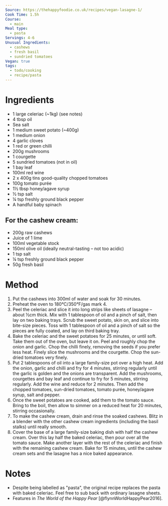 ```yaml
---
Source: https://thehappyfoodie.co.uk/recipes/vegan-lasagne-1/
Cook Time: 1.5h
Course:
  - main
Meal type:
  - pasta
Servings: 4-6
Unusual Ingredients:
  - cashews
  - fresh basil
  - sundried tomatoes
Vegan: true
tags:
  - todo/cooking
  - recipe/pasta
---
```

# Ingredients

- 1 large celeriac (~1kg) (see notes)
- 4 tbsp oil
- Sea salt
- 1 medium sweet potato (~400g)
- 1 medium onion
- 4 garlic cloves
- 1 red or green chilli
- 200g mushrooms
- 1 courgette
- 5 sundried tomatoes (not in oil)
- 1 bay leaf
- 100ml red wine
- 2 x 400g tins good-quality chopped tomatoes
- 100g tomato purée
- 1½ tbsp honey/agave syrup
- ½ tsp salt
- ¼ tsp freshly ground black pepper
- A handful baby spinach

## For the cashew cream:

- 200g raw cashews
- Juice of 1 lime
- 100ml vegetable stock
- 150ml olive oil (ideally neutral-tasting – not too acidic)
- 1 tsp salt
- ¼ tsp freshly ground black pepper
- 50g fresh basil

# Method

1. Put the cashews into 300ml of water and soak for 30 minutes.
2. Preheat the oven to 180°C/350°F/gas mark 4.
3. Peel the celeriac and slice it into long strips like sheets of lasagne – about ½cm thick. Mix with 1 tablespoon of oil and a pinch of salt, then lay on two baking trays. Scrub the sweet potato, skin on, and slice into bite-size pieces. Toss with 1 tablespoon of oil and a pinch of salt so the pieces are fully coated, and lay on third baking tray.
4. Bake the celeriac and the sweet potatoes for 25 minutes, or until soft. Take them out of the oven, but leave it on. Peel and roughly chop the onion and garlic. Chop the chilli finely, removing the seeds if you prefer less heat. Finely slice the mushrooms and the courgette. Chop the sun-dried tomatoes very finely.
5. Put 2 tablespoons of oil into a large family-size pot over a high heat. Add the onion, garlic and chilli and fry for 4 minutes, stirring regularly until the garlic is golden and the onions are transparent. Add the mushrooms, courgettes and bay leaf and continue to fry for 5 minutes, stirring regularly. Add the wine and reduce for 2 minutes. Then add the chopped tomatoes, sun-dried tomatoes, tomato purée, honey/agave syrup, salt and pepper.
6. Once the sweet potatoes are cooked, add them to the tomato sauce. Bring to the boil, then allow to simmer on a reduced heat for 20 minutes, stirring occasionally.
7. To make the cashew cream, drain and rinse the soaked cashews. Blitz in a blender with the other cashew cream ingredients (including the basil stalks) until really smooth.
8. Cover the base of a large family-size baking dish with half the cashew cream. Over this lay half the baked celeriac, then pour over all the tomato sauce. Make another layer with the rest of the celeriac and finish with the remaining cashew cream. Bake for 15 minutes, until the cashew cream sets and the lasagne has a nice baked appearance.

# Notes

- Despite being labelled as "pasta", the original recipe replaces the pasta with baked celeriac. Feel free to sub back with ordinary lasagne sheets.
- Features in *The World of the Happy Pear* [@flynnWorldHappyPear2016].